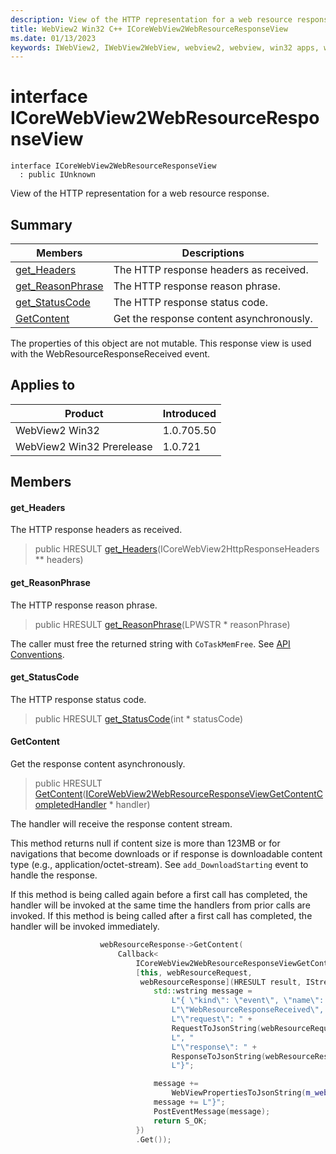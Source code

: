 ```yaml
---
description: View of the HTTP representation for a web resource response.
title: WebView2 Win32 C++ ICoreWebView2WebResourceResponseView
ms.date: 01/13/2023
keywords: IWebView2, IWebView2WebView, webview2, webview, win32 apps, win32, edge, ICoreWebView2, ICoreWebView2Controller, browser control, edge html, ICoreWebView2WebResourceResponseView
---
```


# interface ICoreWebView2WebResourceResponseView

```
interface ICoreWebView2WebResourceResponseView
  : public IUnknown
```

View of the HTTP representation for a web resource response.

## Summary

 Members                        | Descriptions
--------------------------------|---------------------------------------------
[get_Headers](#get_headers) | The HTTP response headers as received.
[get_ReasonPhrase](#get_reasonphrase) | The HTTP response reason phrase.
[get_StatusCode](#get_statuscode) | The HTTP response status code.
[GetContent](#getcontent) | Get the response content asynchronously.

The properties of this object are not mutable. This response view is used with the WebResourceResponseReceived event.

## Applies to

Product                         | Introduced
--------------------------------|---------------------------------------------
WebView2 Win32            |    1.0.705.50
WebView2 Win32 Prerelease |    1.0.721

## Members

#### get_Headers

The HTTP response headers as received.

> public HRESULT [get_Headers](#get_headers)(ICoreWebView2HttpResponseHeaders ** headers)

#### get_ReasonPhrase

The HTTP response reason phrase.

> public HRESULT [get_ReasonPhrase](#get_reasonphrase)(LPWSTR * reasonPhrase)

The caller must free the returned string with `CoTaskMemFree`. See [API Conventions](/microsoft-edge/webview2/concepts/win32-api-conventions#strings).

#### get_StatusCode

The HTTP response status code.

> public HRESULT [get_StatusCode](#get_statuscode)(int * statusCode)

#### GetContent

Get the response content asynchronously.

> public HRESULT [GetContent](#getcontent)([ICoreWebView2WebResourceResponseViewGetContentCompletedHandler](icorewebview2webresourceresponseviewgetcontentcompletedhandler.md) * handler)

The handler will receive the response content stream.

This method returns null if content size is more than 123MB or for navigations that become downloads or if response is downloadable content type (e.g., application/octet-stream). See `add_DownloadStarting` event to handle the response.

If this method is being called again before a first call has completed, the handler will be invoked at the same time the handlers from prior calls are invoked. If this method is being called after a first call has completed, the handler will be invoked immediately. 
```cpp
                    webResourceResponse->GetContent(
                        Callback<
                            ICoreWebView2WebResourceResponseViewGetContentCompletedHandler>(
                            [this, webResourceRequest,
                             webResourceResponse](HRESULT result, IStream* content) {
                                std::wstring message =
                                    L"{ \"kind\": \"event\", \"name\": "
                                    L"\"WebResourceResponseReceived\", \"args\": {"
                                    L"\"request\": " +
                                    RequestToJsonString(webResourceRequest.get()) +
                                    L", "
                                    L"\"response\": " +
                                    ResponseToJsonString(webResourceResponse.get(), content) +
                                    L"}";

                                message +=
                                    WebViewPropertiesToJsonString(m_webviewEventSource.get());
                                message += L"}";
                                PostEventMessage(message);
                                return S_OK;
                            })
                            .Get());
```

